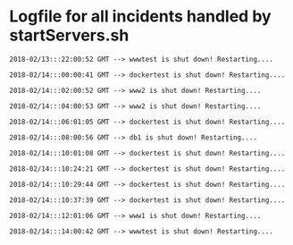 # Logfile for all incidents handled by startServers.sh

`2018-02/13:::22:00:52 GMT --> wwwtest is shut down! Restarting....`

`2018-02/14:::00:00:41 GMT --> dockertest is shut down! Restarting....`

`2018-02/14:::02:00:52 GMT --> www2 is shut down! Restarting....`

`2018-02/14:::04:00:53 GMT --> www2 is shut down! Restarting....`

`2018-02/14:::06:01:05 GMT --> dockertest is shut down! Restarting....`

`2018-02/14:::08:00:56 GMT --> db1 is shut down! Restarting....`

`2018-02/14:::10:01:08 GMT --> dockertest is shut down! Restarting....`

`2018-02/14:::10:24:21 GMT --> dockertest is shut down! Restarting....`

`2018-02/14:::10:29:44 GMT --> dockertest is shut down! Restarting....`

`2018-02/14:::10:37:39 GMT --> dockertest is shut down! Restarting....`

`2018-02/14:::12:01:06 GMT --> www1 is shut down! Restarting....`

`2018-02/14:::14:00:42 GMT --> wwwtest is shut down! Restarting....`

